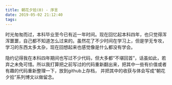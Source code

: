 ```yaml
---
title: 朝花夕拾(0) - 序言
date: 2019-05-02 21:12:40
tags:
---
```


时光匆匆而过，本科毕业至今已有近一年时间。现在回忆起本科四年，也只觉得浑浑噩噩，自己都不知道怎么过来的。虽然花了不少时间在学习上，但是学无专攻，学习的东西太多太杂，现在回想起来也感觉像是什么都没有学会。

隐约记得我在本科四年期间也写过不少代码，但大多都“不堪回首”，话虽如此，若弃之未免可惜。所以我打算把之前写过的代码重新翻出来，把其中一些有价值或者有趣的代码重新整理一下，放到github上存档， 并把其中的收获与体会写成“朝花夕拾”系列博文以做留念。

